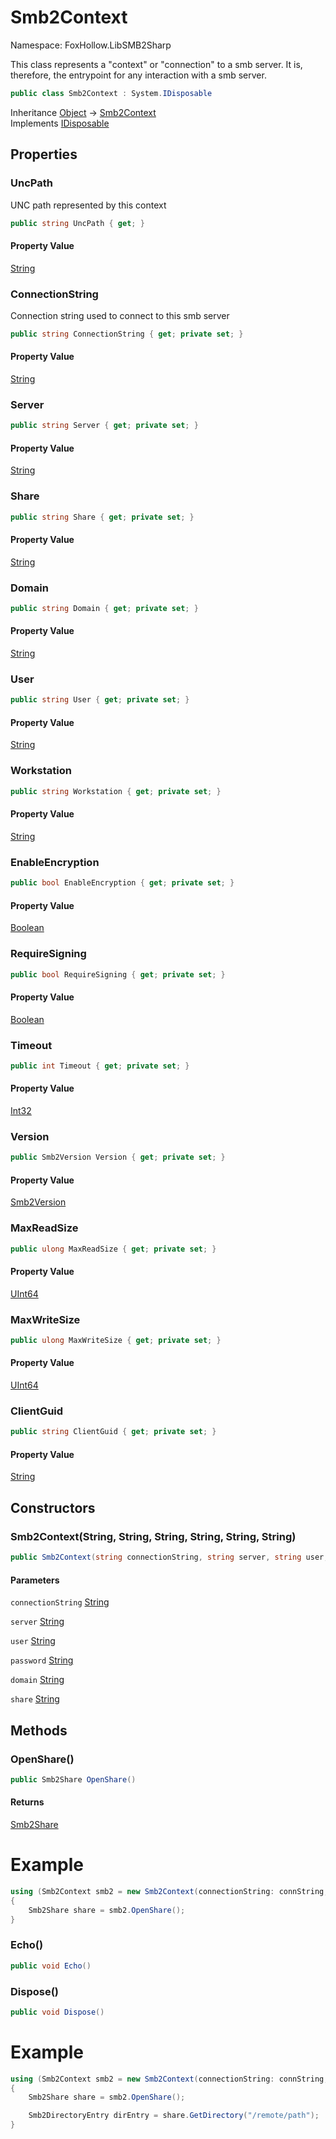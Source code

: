 # Smb2Context

Namespace: FoxHollow.LibSMB2Sharp

This class represents a "context" or "connection" to a smb server. It is,
 therefore, the entrypoint for any interaction with a smb server.

```csharp
public class Smb2Context : System.IDisposable
```

Inheritance [Object](https://docs.microsoft.com/en-us/dotnet/api/system.object) → [Smb2Context](./foxhollow.libsmb2sharp.smb2context.md)<br>
Implements [IDisposable](https://docs.microsoft.com/en-us/dotnet/api/system.idisposable)

## Properties

### **UncPath**

UNC path represented by this context

```csharp
public string UncPath { get; }
```

#### Property Value

[String](https://docs.microsoft.com/en-us/dotnet/api/system.string)<br>

### **ConnectionString**

Connection string used to connect to this smb server

```csharp
public string ConnectionString { get; private set; }
```

#### Property Value

[String](https://docs.microsoft.com/en-us/dotnet/api/system.string)<br>

### **Server**



```csharp
public string Server { get; private set; }
```

#### Property Value

[String](https://docs.microsoft.com/en-us/dotnet/api/system.string)<br>

### **Share**



```csharp
public string Share { get; private set; }
```

#### Property Value

[String](https://docs.microsoft.com/en-us/dotnet/api/system.string)<br>

### **Domain**



```csharp
public string Domain { get; private set; }
```

#### Property Value

[String](https://docs.microsoft.com/en-us/dotnet/api/system.string)<br>

### **User**



```csharp
public string User { get; private set; }
```

#### Property Value

[String](https://docs.microsoft.com/en-us/dotnet/api/system.string)<br>

### **Workstation**



```csharp
public string Workstation { get; private set; }
```

#### Property Value

[String](https://docs.microsoft.com/en-us/dotnet/api/system.string)<br>

### **EnableEncryption**



```csharp
public bool EnableEncryption { get; private set; }
```

#### Property Value

[Boolean](https://docs.microsoft.com/en-us/dotnet/api/system.boolean)<br>

### **RequireSigning**



```csharp
public bool RequireSigning { get; private set; }
```

#### Property Value

[Boolean](https://docs.microsoft.com/en-us/dotnet/api/system.boolean)<br>

### **Timeout**



```csharp
public int Timeout { get; private set; }
```

#### Property Value

[Int32](https://docs.microsoft.com/en-us/dotnet/api/system.int32)<br>

### **Version**



```csharp
public Smb2Version Version { get; private set; }
```

#### Property Value

[Smb2Version](./foxhollow.libsmb2sharp.smb2version.md)<br>

### **MaxReadSize**



```csharp
public ulong MaxReadSize { get; private set; }
```

#### Property Value

[UInt64](https://docs.microsoft.com/en-us/dotnet/api/system.uint64)<br>

### **MaxWriteSize**



```csharp
public ulong MaxWriteSize { get; private set; }
```

#### Property Value

[UInt64](https://docs.microsoft.com/en-us/dotnet/api/system.uint64)<br>

### **ClientGuid**



```csharp
public string ClientGuid { get; private set; }
```

#### Property Value

[String](https://docs.microsoft.com/en-us/dotnet/api/system.string)<br>

## Constructors

### **Smb2Context(String, String, String, String, String, String)**



```csharp
public Smb2Context(string connectionString, string server, string user, string password, string domain, string share)
```

#### Parameters

`connectionString` [String](https://docs.microsoft.com/en-us/dotnet/api/system.string)<br>

`server` [String](https://docs.microsoft.com/en-us/dotnet/api/system.string)<br>

`user` [String](https://docs.microsoft.com/en-us/dotnet/api/system.string)<br>

`password` [String](https://docs.microsoft.com/en-us/dotnet/api/system.string)<br>

`domain` [String](https://docs.microsoft.com/en-us/dotnet/api/system.string)<br>

`share` [String](https://docs.microsoft.com/en-us/dotnet/api/system.string)<br>

## Methods

### **OpenShare()**



```csharp
public Smb2Share OpenShare()
```

#### Returns

[Smb2Share](./foxhollow.libsmb2sharp.smb2share.md)<br>

# Example

```csharp
using (Smb2Context smb2 = new Smb2Context(connectionString: connString, password: password))
{
    Smb2Share share = smb2.OpenShare();
}
```

### **Echo()**



```csharp
public void Echo()
```

### **Dispose()**



```csharp
public void Dispose()
```

# Example

```csharp
using (Smb2Context smb2 = new Smb2Context(connectionString: connString, password: password))
{
    Smb2Share share = smb2.OpenShare();

    Smb2DirectoryEntry dirEntry = share.GetDirectory("/remote/path");
}
```
